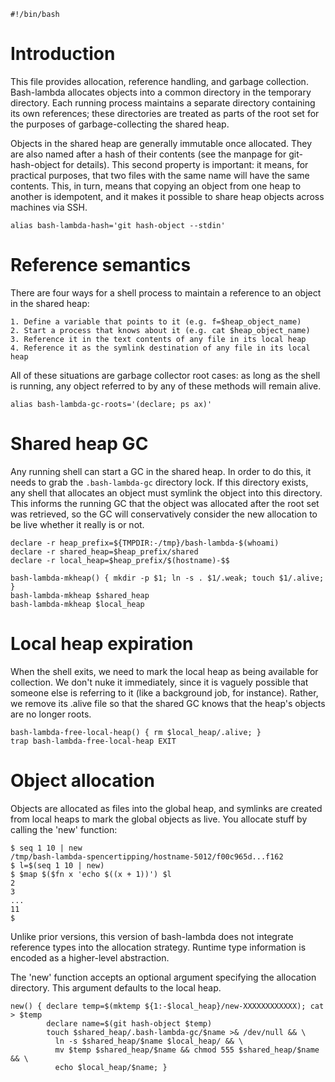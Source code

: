     #!/bin/bash

# Introduction

This file provides allocation, reference handling, and garbage collection.
Bash-lambda allocates objects into a common directory in the temporary
directory. Each running process maintains a separate directory containing its
own references; these directories are treated as parts of the root set for the
purposes of garbage-collecting the shared heap.

Objects in the shared heap are generally immutable once allocated. They are
also named after a hash of their contents (see the manpage for git-hash-object
for details). This second property is important: it means, for practical
purposes, that two files with the same name will have the same contents. This,
in turn, means that copying an object from one heap to another is idempotent,
and it makes it possible to share heap objects across machines via SSH.

    alias bash-lambda-hash='git hash-object --stdin'

# Reference semantics

There are four ways for a shell process to maintain a reference to an object in
the shared heap:

    1. Define a variable that points to it (e.g. f=$heap_object_name)
    2. Start a process that knows about it (e.g. cat $heap_object_name)
    3. Reference it in the text contents of any file in its local heap
    4. Reference it as the symlink destination of any file in its local heap

All of these situations are garbage collector root cases: as long as the shell
is running, any object referred to by any of these methods will remain alive.

    alias bash-lambda-gc-roots='(declare; ps ax)'

# Shared heap GC

Any running shell can start a GC in the shared heap. In order to do this, it
needs to grab the `.bash-lambda-gc` directory lock. If this directory exists,
any shell that allocates an object must symlink the object into this directory.
This informs the running GC that the object was allocated after the root set
was retrieved, so the GC will conservatively consider the new allocation to be
live whether it really is or not.

    declare -r heap_prefix=${TMPDIR:-/tmp}/bash-lambda-$(whoami)
    declare -r shared_heap=$heap_prefix/shared
    declare -r local_heap=$heap_prefix/$(hostname)-$$

    bash-lambda-mkheap() { mkdir -p $1; ln -s . $1/.weak; touch $1/.alive; }
    bash-lambda-mkheap $shared_heap
    bash-lambda-mkheap $local_heap

# Local heap expiration

When the shell exits, we need to mark the local heap as being available for
collection. We don't nuke it immediately, since it is vaguely possible that
someone else is referring to it (like a background job, for instance). Rather,
we remove its .alive file so that the shared GC knows that the heap's objects
are no longer roots.

    bash-lambda-free-local-heap() { rm $local_heap/.alive; }
    trap bash-lambda-free-local-heap EXIT

# Object allocation

Objects are allocated as files into the global heap, and symlinks are created
from local heaps to mark the global objects as live. You allocate stuff by
calling the 'new' function:

    $ seq 1 10 | new
    /tmp/bash-lambda-spencertipping/hostname-5012/f00c965d...f162
    $ l=$(seq 1 10 | new)
    $ $map $($fn x 'echo $((x + 1))') $l
    2
    3
    ...
    11
    $

Unlike prior versions, this version of bash-lambda does not integrate reference
types into the allocation strategy. Runtime type information is encoded as a
higher-level abstraction.

The 'new' function accepts an optional argument specifying the allocation
directory. This argument defaults to the local heap.

    new() { declare temp=$(mktemp ${1:-$local_heap}/new-XXXXXXXXXXXX); cat > $temp
            declare name=$(git hash-object $temp)
            touch $shared_heap/.bash-lambda-gc/$name >& /dev/null && \
              ln -s $shared_heap/$name $local_heap/ && \
              mv $temp $shared_heap/$name && chmod 555 $shared_heap/$name && \
              echo $local_heap/$name; }
